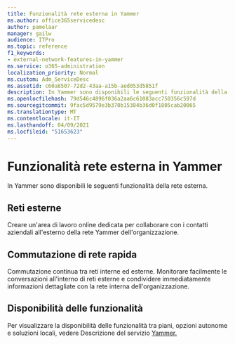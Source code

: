 ```yaml
---
title: Funzionalità rete esterna in Yammer
ms.author: office365servicedesc
author: pamelaar
manager: gailw
audience: ITPro
ms.topic: reference
f1_keywords:
- external-network-features-in-yammer
ms.service: o365-administration
localization_priority: Normal
ms.custom: Adm_ServiceDesc
ms.assetid: c60a8507-72d2-43aa-a15b-aed053d5851f
description: In Yammer sono disponibili le seguenti funzionalità della rete esterna.
ms.openlocfilehash: 79d546c4896f036a2aa6c61083acc750356c597d
ms.sourcegitcommit: 9fac5d9579e3b370b15384b36d0f1805cab20065
ms.translationtype: MT
ms.contentlocale: it-IT
ms.lasthandoff: 04/09/2021
ms.locfileid: "51653623"
---
```

# <a name="external-network-features-in-yammer"></a>Funzionalità rete esterna in Yammer

In Yammer sono disponibili le seguenti funzionalità della rete esterna.
  
## <a name="external-networks"></a>Reti esterne

Creare un'area di lavoro online dedicata per collaborare con i contatti aziendali all'esterno della rete Yammer dell'organizzazione.
  
## <a name="fast-network-switching"></a>Commutazione di rete rapida

Commutazione continua tra reti interne ed esterne. Monitorare facilmente le conversazioni all'interno di reti esterne e condividere immediatamente informazioni dettagliate con la rete interna dell'organizzazione.
  
## <a name="feature-availability"></a>Disponibilità delle funzionalità

Per visualizzare la disponibilità delle funzionalità tra piani, opzioni autonome e soluzioni locali, vedere Descrizione del servizio [Yammer.](yammer-service-description.md)